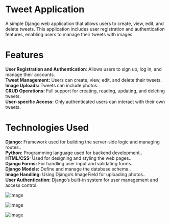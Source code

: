 # Tweet Application
A simple Django web application that allows users to create, view, edit, and delete tweets. This application includes user registration and authentication features, enabling users to manage their tweets with images.

# Features
**User Registration and Authentication**: Allows users to sign up, log in, and manage their accounts.<br>
**Tweet Management:** Users can create, view, edit, and delete their tweets.<br>
**Image Uploads:** Tweets can include photos.<br>
**CRUD Operations:** Full support for creating, reading, updating, and deleting tweets.<br>
**User-specific Access:** Only authenticated users can interact with their own tweets.<br>

# Technologies Used
**Django:** Framework used for building the server-side logic and managing routes..<br>
**Python:** Programming language used for backend development..<br>
**HTML/CSS:** Used for designing and styling the web pages..<br>
**Django Forms:** For handling user input and validating forms..<br>
**Django Models:** Define and manage the database schema..<br>
**Image Handling:** Using Django’s ImageField for uploading photos..<br>
**User Authentication:** Django’s built-in system for user management and access control.<br>

![image](https://github.com/user-attachments/assets/121b0124-6625-4893-8021-0fe62831d1a0)

![image](https://github.com/user-attachments/assets/90e8ef83-9450-4cf8-b696-348e0d707862)

![image](https://github.com/user-attachments/assets/d96726e3-62d1-453b-a987-b9b2edf87388)


